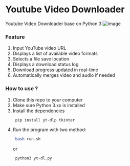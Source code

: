 # Youtube Video Downloader
Youtube Video Downloader base on Python 3
![image](https://github.com/user-attachments/assets/a81a5b43-c430-4234-895b-5f18ddf82a2b)

### Feature 
1. Input YouTube video URL
2. Displays a list of available video formats
3. Selects a file save location
4. Displays a download status log
5. Download progress updated in real-time
6. Automatically merges video and audio if needed

### How to use ?
1. Clone this repo to your computer
2. Make sure Python 3.xx is installed
3. Install the dependencies
   ```sh
    pip install yt-dlp tkinter
   ```
4. Run the program with two method:
   ```sh
    bash run.sh
   ```
   or
   ```sh
    python3 yt-dl.py
   ```
